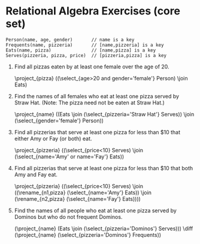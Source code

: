 # Relational Algebra Exercises (core set)

    Person(name, age, gender)       // name is a key
    Frequents(name, pizzeria)       // [name,pizzeria] is a key
    Eats(name, pizza)               // [name,pizza] is a key
    Serves(pizzeria, pizza, price)  // [pizzeria,pizza] is a key

1. Find all pizzas eaten by at least one female over the age of 20.

    \project_{pizza} ((\select_{age>20 and gender='female'} Person) \join Eats)

2. Find the names of all females who eat at least one pizza served by Straw Hat. (Note: The pizza need not be eaten at Straw Hat.)

    \project_{name} ((Eats \join (\select_{pizzeria='Straw Hat'} Serves)) \join (\select_{gender='female'} Person))

3. Find all pizzerias that serve at least one pizza for less than $10 that either Amy or Fay (or both) eat.

    \project_{pizzeria} ((\select_{price<10} Serves) \join (\select_{name='Amy' or name='Fay'} Eats))

4. Find all pizzerias that serve at least one pizza for less than $10 that both Amy and Fay eat.

    \project_{pizzeria} ((\select_{price<10} Serves) \join ((\rename_{n1,pizza} (\select_{name='Amy'} Eats)) \join (\rename_{n2,pizza} (\select_{name='Fay'} Eats))))

5. Find the names of all people who eat at least one pizza served by Dominos but who do not frequent Dominos.

    (\project_{name} (Eats \join (\select_{pizzeria='Dominos'} Serves))) \diff (\project_{name} (\select_{pizzeria='Dominos'} Frequents))
